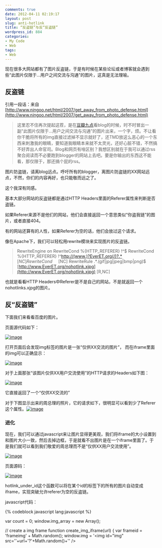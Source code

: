 ```yaml
---
comments: true
date: 2012-04-11 02:19:17
layout: post
slug: anti-hotlink
title: “反盗链”与反“反盗链”
wordpress_id: 884
categories:
- My Code
- Web
tags:
- Web
---
```


现在很多大网站都有了图片反盗链，于是有时候在某些论坛或者博客就会遇到些“此图片仅限于…用户之间交流与沟通”的图片，这真是无法理喻。


## 反盗链


引用一段话：来自[http://www.ningoo.net/html/2007/get_away_from_photo_defense.html](http://www.ningoo.net/html/2007/get_away_from_photo_defense.html)


> 这里忍不住再次提起这茬，是在[豆瓣九点](http://9.douban.com/)看blog的时候，时不时冒出一副“此图片仅限于…用户之间交流与沟通”的图片出来，一个字，烦。不让看你干脆将所有的img直接过滤掉不显示就好了，还TMD放这么恶心的一个东西来刺激我的眼睛，要知道我眼睛本来就不太灵光，还好心脏不错，不然搞不好弄出人命官司。Blog和网页有啥区别？我想区别就在于我可以通过rss聚合阅读而不必要跑到blogger的网站上去吧。要是你输出的东西这不能看，那仅限于，那还搞个屁的rss。

图片防盗链，请离blog远点。呼吁所有的blogger，离图片防盗链的XX网站远点，不然，你们的内容再好，也只能敬而远之了。


这个我深有同感。

<!-- more -->

基本大部分网站的反盗链都是通过HTTP Headers里面的Referer属性来判断是否盗链。

如果Referer来源不是他们的网站，他们会直接返回一个意思类似“你盗我链”的图片，或者直接404。

有的网站还算有的人性，如果Referer为空的话，他们会放过这个请求。

像在Apache下，我们可以轻松用rewrite模块来实现图片的反盗链。


> RewriteEngine on
RewriteCond %{HTTP_REFERER} !^$
RewriteCond %{HTTP_REFERER} !^[http://(www\.)?EverET.org(/)?.*](http://(www\.)?EverET.org(/)?.*)$     [NC]
RewriteCond %{HTTP_REFERER} !^[http://(www\.)?EverET.org(/)?.*](http://(www\.)?EverET.org(/)?.*)$     [NC]
RewriteRule .*\.(gif|jpg|jpeg|bmp|png)$ [http://www.EverET.org/nohotlink.xjpg](http://www.EverET.org/nohotlink.xjpg) [R,NC]


也就是看看HTTP Headers中Referer是不是自己的网站，不是就返回一个nohotlinks.xjpg的图片。


## 反“反盗链”


下面我们来看看百度的图片。

页面源代码如下：

[![image](http://everet.org/wp-content/uploads/2012/04/image_thumb2.png)](http://everet.org/wp-content/uploads/2012/04/image2.png)

打开页面后会发现img标签的图片是一张“仅供XX交流的图片”， 而在iframe里面的img可以正确显示：

[![image](http://everet.org/wp-content/uploads/2012/04/image_thumb3.png)](http://everet.org/wp-content/uploads/2012/04/image3.png)

对于上面那张“该图片仅供XX用户交流使用”的HTTP请求的Headers如下图：

[![image](http://everet.org/wp-content/uploads/2012/04/image_thumb4.png)](http://everet.org/wp-content/uploads/2012/04/image4.png)

它直接返回了一个“仅供XX交流的”

对于下图显示出来的周总理的照片，它的请求如下，很明显可以看到少了Referer这个属性。[![image](http://everet.org/wp-content/uploads/2012/04/image_thumb5.png)](http://everet.org/wp-content/uploads/2012/04/image5.png)


### 进化


现在，我们可以通过javascript来让图片显得更美观，我们将iframe的大小设置到和图片大小一致，然后去掉边框，于是就看不出图片是在一个iframe里面了。于是我们就可以看到我们敬爱的周总理而不是“仅供XX用户交流使用”。

[![image](http://everet.org/wp-content/uploads/2012/04/image_thumb6.png)](http://everet.org/wp-content/uploads/2012/04/image6.png)

页面源码：

[![image](http://everet.org/wp-content/uploads/2012/04/image_thumb7.png)](http://everet.org/wp-content/uploads/2012/04/image7.png)

hotlink_under_id这个函数可以将在某个id的标签下的所有的图片自动变成iframe，实现突破允许referer为空的反盗链。

javascript代码：


{% codeblock javascript lang:javascript %}

var count = 0;
window.img_array = new Array();

// create a img frame
function create_img_iframe(url)
{
    var frameid = 'frameimg' + Math.random();
    window.img = '<img id="img" src=\''+url+'?'+Math.random()+'\' /><script>window.onload = function() { parent.document.getElementById(\''+frameid+'\').height = document.getElementById(\'img\').height+\'px\'; }<'+'/script>';
    window.img_array[count] = window.img;
    ifr = document.createElement('iframe');
    ifr.src = "javascript:parent.img_array[" + count + "];";
    ifr.frameBorder="0";
    ifr.scrolling="no";
    ifr.width="100%";
    ifr.id = frameid;

    count++;
    return ifr;
}

// hotlink, param id is the img parent id
function hotlink_under_id(id)
{
    var div = document.getElementById(id);
    imgs = div.getElementsByTagName('img');

    while (imgs.length > 0)
    { 
        src = imgs[0].src;
        ifr = create_img_iframe(src);
        imgs[0].parentNode.replaceChild(ifr, imgs[0]);
    }
}


{% endcodeblock %}


我们来看另一个网站的反盗链。它同样也是

[![image](http://everet.org/wp-content/uploads/2012/04/image_thumb.png)](http://everet.org/wp-content/uploads/2012/04/image.png)

我们可以在[http://everet.org/2012/02/the-http-status-code.html](http://everet.org/2012/02/the-http-status-code.html)看到HTTP状态码是302Found：类似于301，但新的URL应该被视为临时性的替代，而不是永久性的。

而**301**是Moved Permanently。客户请求的文档在其他地方，新的URL在Location头中给出，浏览器应该自动地访问新的URL。

看报文是被Apache重定向了。

[![image](http://everet.org/wp-content/uploads/2012/04/image_thumb1.png)](http://everet.org/wp-content/uploads/2012/04/image1.png)
